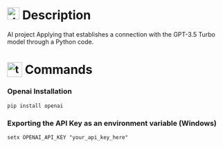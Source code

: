 # <img src="https://github.com/user-attachments/assets/caabfdf0-0f9e-44a3-8200-c6579fe87887" alt="description icon" width="28"> Description
AI project Applying that establishes a connection with the GPT-3.5 Turbo model through a Python code.

# <sub><img src="https://github.com/user-attachments/assets/2bd91f82-43a7-44c6-8fb3-eaa3ca20089e" alt="terminal icon" width="34"></sub> Commands
### Openai Installation
```
pip install openai
```

### Exporting the API Key as an environment variable (Windows)
```
setx OPENAI_API_KEY "your_api_key_here"
```
